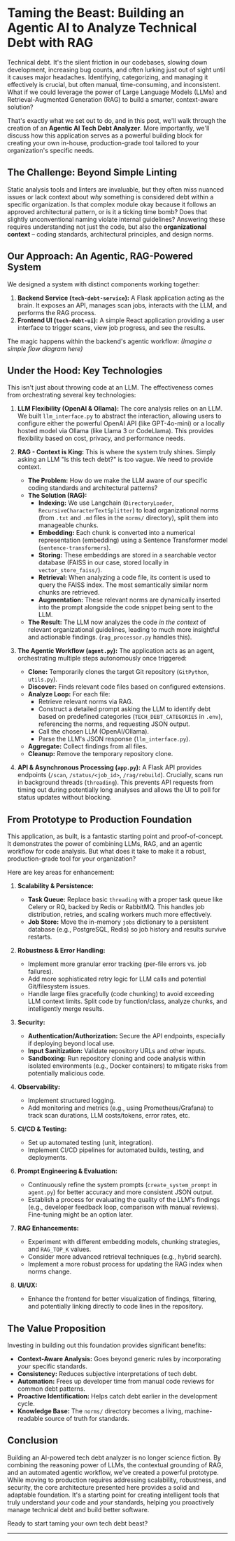 # Taming the Beast: Building an Agentic AI to Analyze Technical Debt with RAG

Technical debt. It's the silent friction in our codebases, slowing down development, increasing bug counts, and often lurking just out of sight until it causes major headaches. Identifying, categorizing, and managing it effectively is crucial, but often manual, time-consuming, and inconsistent. What if we could leverage the power of Large Language Models (LLMs) and Retrieval-Augmented Generation (RAG) to build a smarter, context-aware solution?

That's exactly what we set out to do, and in this post, we'll walk through the creation of an **Agentic AI Tech Debt Analyzer**. More importantly, we'll discuss how this application serves as a powerful building block for creating your own in-house, production-grade tool tailored to your organization's specific needs.

## The Challenge: Beyond Simple Linting

Static analysis tools and linters are invaluable, but they often miss nuanced issues or lack context about *why* something is considered debt within a specific organization. Is that complex module okay because it follows an approved architectural pattern, or is it a ticking time bomb? Does that slightly unconventional naming violate internal guidelines? Answering these requires understanding not just the code, but also the **organizational context** – coding standards, architectural principles, and design norms.

## Our Approach: An Agentic, RAG-Powered System

We designed a system with distinct components working together:

1.  **Backend Service (`tech-debt-service`):** A Flask application acting as the brain. It exposes an API, manages scan jobs, interacts with the LLM, and performs the RAG process.
2.  **Frontend UI (`tech-debt-ui`):** A simple React application providing a user interface to trigger scans, view job progress, and see the results.

The magic happens within the backend's agentic workflow:
*(Imagine a simple flow diagram here)*

## Under the Hood: Key Technologies

This isn't just about throwing code at an LLM. The effectiveness comes from orchestrating several key technologies:

1.  **LLM Flexibility (OpenAI & Ollama):** The core analysis relies on an LLM. We built `llm_interface.py` to abstract the interaction, allowing users to configure either the powerful OpenAI API (like GPT-4o-mini) or a locally hosted model via Ollama (like Llama 3 or CodeLlama). This provides flexibility based on cost, privacy, and performance needs.

2.  **RAG - Context is King:** This is where the system truly shines. Simply asking an LLM "Is this tech debt?" is too vague. We need to provide context.
    *   **The Problem:** How do we make the LLM aware of *our* specific coding standards and architectural patterns?
    *   **The Solution (RAG):**
        *   **Indexing:** We use Langchain (`DirectoryLoader`, `RecursiveCharacterTextSplitter`) to load organizational norms (from `.txt` and `.md` files in the `norms/` directory), split them into manageable chunks.
        *   **Embedding:** Each chunk is converted into a numerical representation (embedding) using a Sentence Transformer model (`sentence-transformers`).
        *   **Storing:** These embeddings are stored in a searchable vector database (FAISS in our case, stored locally in `vector_store_faiss/`).
        *   **Retrieval:** When analyzing a code file, its content is used to query the FAISS index. The most semantically similar norm chunks are retrieved.
        *   **Augmentation:** These relevant norms are dynamically inserted into the prompt alongside the code snippet being sent to the LLM.
    *   **The Result:** The LLM now analyzes the code *in the context* of relevant organizational guidelines, leading to much more insightful and actionable findings. (`rag_processor.py` handles this).

3.  **The Agentic Workflow (`agent.py`):** The application acts as an agent, orchestrating multiple steps autonomously once triggered:
    *   **Clone:** Temporarily clones the target Git repository (`GitPython`, `utils.py`).
    *   **Discover:** Finds relevant code files based on configured extensions.
    *   **Analyze Loop:** For each file:
        *   Retrieve relevant norms via RAG.
        *   Construct a detailed prompt asking the LLM to identify debt based on predefined categories (`TECH_DEBT_CATEGORIES` in `.env`), referencing the norms, and requesting JSON output.
        *   Call the chosen LLM (OpenAI/Ollama).
        *   Parse the LLM's JSON response (`llm_interface.py`).
    *   **Aggregate:** Collect findings from all files.
    *   **Cleanup:** Remove the temporary repository clone.

4.  **API & Asynchronous Processing (`app.py`):** A Flask API provides endpoints (`/scan`, `/status/<job_id>`, `/rag/rebuild`). Crucially, scans run in background threads (`threading`). This prevents API requests from timing out during potentially long analyses and allows the UI to poll for status updates without blocking.

## From Prototype to Production Foundation

This application, as built, is a fantastic starting point and proof-of-concept. It demonstrates the power of combining LLMs, RAG, and an agentic workflow for code analysis. But what does it take to make it a robust, production-grade tool for your organization?

Here are key areas for enhancement:

1.  **Scalability & Persistence:**
    *   **Task Queue:** Replace basic `threading` with a proper task queue like Celery or RQ, backed by Redis or RabbitMQ. This handles job distribution, retries, and scaling workers much more effectively.
    *   **Job Store:** Move the in-memory `jobs` dictionary to a persistent database (e.g., PostgreSQL, Redis) so job history and results survive restarts.

2.  **Robustness & Error Handling:**
    *   Implement more granular error tracking (per-file errors vs. job failures).
    *   Add more sophisticated retry logic for LLM calls and potential Git/filesystem issues.
    *   Handle large files gracefully (code chunking) to avoid exceeding LLM context limits. Split code by function/class, analyze chunks, and intelligently merge results.

3.  **Security:**
    *   **Authentication/Authorization:** Secure the API endpoints, especially if deploying beyond local use.
    *   **Input Sanitization:** Validate repository URLs and other inputs.
    *   **Sandboxing:** Run repository cloning and code analysis within isolated environments (e.g., Docker containers) to mitigate risks from potentially malicious code.

4.  **Observability:**
    *   Implement structured logging.
    *   Add monitoring and metrics (e.g., using Prometheus/Grafana) to track scan durations, LLM costs/tokens, error rates, etc.

5.  **CI/CD & Testing:**
    *   Set up automated testing (unit, integration).
    *   Implement CI/CD pipelines for automated builds, testing, and deployments.

6.  **Prompt Engineering & Evaluation:**
    *   Continuously refine the system prompts (`create_system_prompt` in `agent.py`) for better accuracy and more consistent JSON output.
    *   Establish a process for evaluating the quality of the LLM's findings (e.g., developer feedback loop, comparison with manual reviews). Fine-tuning might be an option later.

7.  **RAG Enhancements:**
    *   Experiment with different embedding models, chunking strategies, and `RAG_TOP_K` values.
    *   Consider more advanced retrieval techniques (e.g., hybrid search).
    *   Implement a more robust process for updating the RAG index when norms change.

8.  **UI/UX:**
    *   Enhance the frontend for better visualization of findings, filtering, and potentially linking directly to code lines in the repository.

## The Value Proposition

Investing in building out this foundation provides significant benefits:

*   **Context-Aware Analysis:** Goes beyond generic rules by incorporating *your* specific standards.
*   **Consistency:** Reduces subjective interpretations of tech debt.
*   **Automation:** Frees up developer time from manual code reviews for common debt patterns.
*   **Proactive Identification:** Helps catch debt earlier in the development cycle.
*   **Knowledge Base:** The `norms/` directory becomes a living, machine-readable source of truth for standards.

## Conclusion

Building an AI-powered tech debt analyzer is no longer science fiction. By combining the reasoning power of LLMs, the contextual grounding of RAG, and an automated agentic workflow, we've created a powerful prototype. While moving to production requires addressing scalability, robustness, and security, the core architecture presented here provides a solid and adaptable foundation. It's a starting point for creating intelligent tools that truly understand *your* code and *your* standards, helping you proactively manage technical debt and build better software.

Ready to start taming your own tech debt beast?

---

